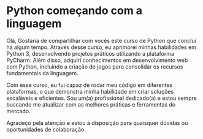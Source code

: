 # Python começando com a linguagem
<p>Olá, Gostaria de compartilhar com vocês este curso de Python que concluí há algum tempo. Através desse curso, eu aprimorei minhas habilidades em Python 3, desenvolvendo projetos práticos utilizando a plataforma PyCharm. Além disso, adquiri conhecimentos em desenvolvimento web com Python, incluindo a criação de jogos para consolidar os recursos fundamentais da linguagem.

Com esse curso, eu fui capaz de rodar meu código em diferentes plataformas, o que demonstra minha habilidade em criar soluções escaláveis e eficientes. Sou um(a) profissional dedicado(a) e estou sempre buscando me atualizar com as melhores práticas e ferramentas do mercado.

Agradeço pela atenção e estou à disposição para quaisquer dúvidas ou oportunidades de colaboração.</p>

